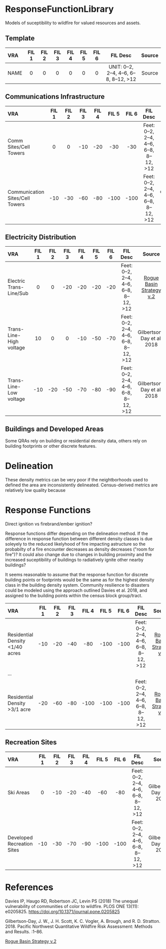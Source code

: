 # ResponseFunctionLibrary
Models of suceptibility to wildfire for valued resources and assets.

## Template
| VRA      | FIL 1     | FIL 2     | FIL 3     | FIL 4     | FIL 5     | FIL 6     | FIL Desc | Source |
| :------------- | :----------: | :----------: | :----------: | :----------: | :----------: | :----------: | :----------: | :-----------: |
|  NAME | 0   | 0    | 0    | 0    | 0    | 0    | UNIT: 0–2, 2–4, 4–6, 6–8, 8–12, >12    | Source    |

## Communications Infrastructure

| VRA      | FIL 1     | FIL 2     | FIL 3     | FIL 4     | FIL 5     | FIL 6     | FIL Desc | Source |
| :------------- | :----------: | :----------: | :----------: | :----------: | :----------: | :----------: | :----------: | :-----------: |
|  Comm Sites/Cell Towers | 0   | 0    | -10    | -20    | -30    | -30    | Feet: 0–2, 2–4, 4–6, 6–8, 8–12, >12    | [Rogue Basin Strategy v.2](https://www.conservationgateway.org/ConservationPractices/FireLandscapes/LANDFIRE/Documents/Rogue%20Basin%20Cohesive%20Strategy.pdf)    |
|  Communication Sites/Cell Towers | -10   | -30    | -60    | -80    | -100    | -100    | Feet: 0–2, 2–4, 4–6, 6–8, 8–12, >12    | Gilbertson-Day et al. 2018   |

## Electricity Distribution

| VRA      | FIL 1     | FIL 2     | FIL 3     | FIL 4     | FIL 5     | FIL 6     | FIL Desc | Source |
| :------------- | :----------: | :----------: | :----------: | :----------: | :----------: | :----------: | :----------: | :-----------: |
|  Electric Trans-Line/Sub | 0   | 0    | -20    | -20    | -20    | -20    | Feet: 0–2, 2–4, 4–6, 6–8, 8–12, >12    | [Rogue Basin Strategy v.2](https://www.conservationgateway.org/ConservationPractices/FireLandscapes/LANDFIRE/Documents/Rogue%20Basin%20Cohesive%20Strategy.pdf)    |
|  Trans-Line- High voltage | 10   | 0    | 0    | -10    | -50    | -70    | Feet: 0–2, 2–4, 4–6, 6–8, 8–12, >12    | Gilbertson-Day et al. 2018    |
|  Trans-Line- Low voltage | -10   | -20    | -50    | -70    | -80    | -90    | Feet: 0–2, 2–4, 4–6, 6–8, 8–12, >12    | Gilbertson-Day et al. 2018    |


## Buildings and Developed Areas
Some QRAs rely on building or residential density data, others rely on building footprints or other discrete features.

# Delineation

These density metrics can be very poor if the neightborhoods used to defined the area are inconsistently delineated. Census-derived metrics are relatively low quality because 

# Response Functions

Direct ignition vs firebrand/ember ignition?

Response functions differ depending on the delineation method. If the difference in response function between different density classes is due soleyely to the reduced likelyhood of fire impacting astructure so the probabilty of a fire encounter decreases as density decreases ("room for fire")? It could also change due to changes in building proximity and the increased suceptibility of buildings to radiatively ignite other nearby buildings?

It seems reasonable to assume that the response function for discrete building points or footprints would be the same as for the highest density class in the building density system. Community resilience to disasters could be modeled using the approach outlined Davies et al. 2018, and assigned to the building points within the census block group/tract.  

| VRA      | FIL 1     | FIL 2     | FIL 3     | FIL 4     | FIL 5     | FIL 6     | FIL Desc | Source |
| :------------- | :----------: | :----------: | :----------: | :----------: | :----------: | :----------: | :----------: | :-----------: |
|  Residential Density <1/40 acres | -10  | -20    | -40    | -80    | -100    | -100    | Feet: 0–2, 2–4, 4–6, 6–8, 8–12, >12    | [Rogue Basin Strategy v.2](https://www.conservationgateway.org/ConservationPractices/FireLandscapes/LANDFIRE/Documents/Rogue%20Basin%20Cohesive%20Strategy.pdf)     |
| ...|
|  Residential Density >3/1 acre | -20   | -60    | -80    | -100    | -100    | -100    | Feet: 0–2, 2–4, 4–6, 6–8, 8–12, >12    | [Rogue Basin Strategy v.2](https://www.conservationgateway.org/ConservationPractices/FireLandscapes/LANDFIRE/Documents/Rogue%20Basin%20Cohesive%20Strategy.pdf)     |

## Recreation Sites
| VRA      | FIL 1     | FIL 2     | FIL 3     | FIL 4     | FIL 5     | FIL 6     | FIL Desc | Source |
| :------------- | :----------: | :----------: | :----------: | :----------: | :----------: | :----------: | :----------: | :-----------: |
|  Ski Areas | 0   | -10    | -20    | -40    | -60    | -80    | Feet: 0–2, 2–4, 4–6, 6–8, 8–12, >12    | Gilbertson-Day et al. 2018    |
|  Developed Recreation Sites | -10   | -30    | -70    | -90    | -100    | -100    | Feet: 0–2, 2–4, 4–6, 6–8, 8–12, >12    | Gilbertson-Day et al. 2018    |

# References

Davies IP, Haugo RD, Robertson JC, Levin PS (2018) The unequal vulnerability of communities of color to wildfire. PLOS ONE 13(11): e0205825. https://doi.org/10.1371/journal.pone.0205825

Gilbertson-Day, J. W., J. H. Scott, K. C. Vogler, A. Brough, and R. D. Stratton. 2018. Pacific Northwest Quantitative Wildfire Risk Assessment: Methods and Results. :1–86.

[Rogue Basin Strategy v.2](https://www.conservationgateway.org/ConservationPractices/FireLandscapes/LANDFIRE/Documents/Rogue%20Basin%20Cohesive%20Strategy.pdf) 
